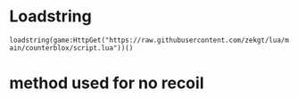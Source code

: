 # Loadstring
`loadstring(game:HttpGet("https://raw.githubusercontent.com/zekgt/lua/main/counterblox/script.lua"))()`
# method used for no recoil
